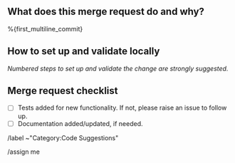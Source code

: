 ## What does this merge request do and why?

<!-- Briefly describe what this merge request does and why. -->

%{first_multiline_commit}

## How to set up and validate locally

_Numbered steps to set up and validate the change are strongly suggested._

<!--
Example below:

1. Check out to this merge request's branch.
1. Ensure a local Docker image built successfully.
   ```shell
   docker buildx build --platform linux/amd64 \
     -t ai-gateway:dev .
   ```
1. Run a local service on Docker.
   ```shell
   docker run --platform linux/amd64 --rm \
     -p 5052:5052 \
     -e AUTH_BYPASS_EXTERNAL=true \
     -v $PWD:/app -it ai-gateway:dev
   ```
-->

## Merge request checklist

- [ ] Tests added for new functionality. If not, please raise an issue to follow up.
- [ ] Documentation added/updated, if needed.

/label ~"Category:Code Suggestions"

<!-- Select a type -->
<!-- /label ~"type::bug" -->
<!-- /label ~"type::feature" -->
<!-- /label ~"type::maintenance" -->

/assign me
